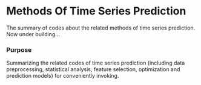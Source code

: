 # Methods Of Time Series Prediction
The summary of codes about the related methods of time series prediction. Now under building...

### Purpose
Summarizing the related codes of time series prediction (including data preprocessing, statistical analysis, feature selection, optimization and prediction models) for conveniently invoking.

